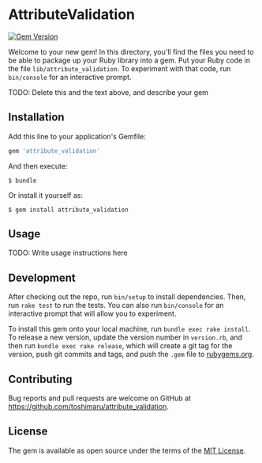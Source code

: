 # AttributeValidation

[![Gem Version](https://badge.fury.io/rb/attribute_validation.svg)](https://badge.fury.io/rb/attribute_validation)

Welcome to your new gem! In this directory, you'll find the files you need to be able to package up your Ruby library into a gem. Put your Ruby code in the file `lib/attribute_validation`. To experiment with that code, run `bin/console` for an interactive prompt.

TODO: Delete this and the text above, and describe your gem

## Installation

Add this line to your application's Gemfile:

```ruby
gem 'attribute_validation'
```

And then execute:

    $ bundle

Or install it yourself as:

    $ gem install attribute_validation

## Usage

TODO: Write usage instructions here

## Development

After checking out the repo, run `bin/setup` to install dependencies. Then, run `rake test` to run the tests. You can also run `bin/console` for an interactive prompt that will allow you to experiment.

To install this gem onto your local machine, run `bundle exec rake install`. To release a new version, update the version number in `version.rb`, and then run `bundle exec rake release`, which will create a git tag for the version, push git commits and tags, and push the `.gem` file to [rubygems.org](https://rubygems.org).

## Contributing

Bug reports and pull requests are welcome on GitHub at https://github.com/toshimaru/attribute_validation.

## License

The gem is available as open source under the terms of the [MIT License](http://opensource.org/licenses/MIT).
